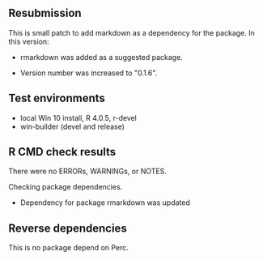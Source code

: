 ## Resubmission
This is small patch to add markdown as a dependency for the package. In this version:

* rmarkdown was added as a suggested package.

* Version number was increased to "0.1.6".


## Test environments
* local Win 10 install, R 4.0.5, r-devel
* win-builder (devel and release)

## R CMD check results
There were no ERRORs, WARNINGs, or NOTES.

Checking package dependencies. 
* Dependency for package rmarkdown was updated


## Reverse dependencies
This is no package depend on Perc.